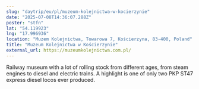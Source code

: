 ```yaml
---
slug: "daytrip/eu/pl/muzeum-kolejnictwa-w-kocierzynie"
date: "2025-07-08T14:36:07.288Z"
poster: "stfn"
lat: "54.119923"
lng: "17.996936"
location: "Muzem Kolejnictwa, Towarowa 7, Kościerzyna, 83-400, Poland"
title: "Muzeum Kolejnictwa w Kościerzynie"
external_url: https://muzeumkolejnictwa.com.pl/
---
```

Railway museum with a lot of rolling stock from different ages, from steam engines to diesel and electric trains. A highlight is one of only two PKP ST47 express diesel locos ever produced.